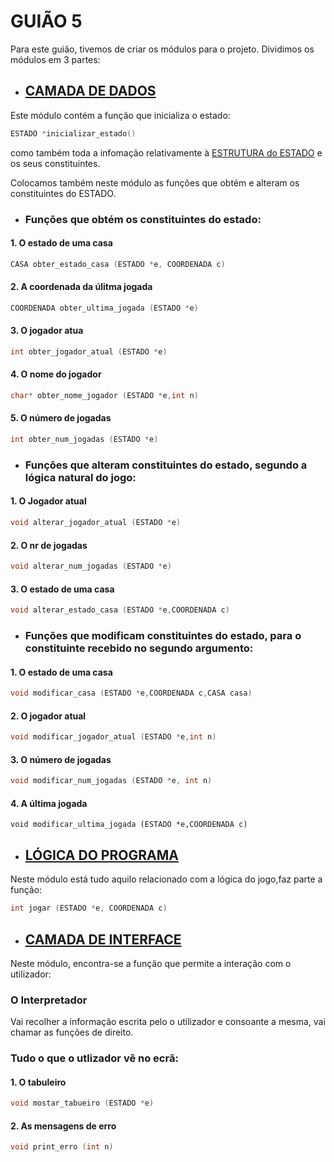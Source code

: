 # GUIÃO 5

Para este guião, tivemos de criar os módulos para o projeto. Dividimos os módulos em 3 partes:

- ## [CAMADA DE DADOS](https://github.com/JoseDiogoMartinsVieira/LI2PL3G02/blob/master/projeto/c_dados.c)

Este módulo contém a função que inicializa o estado:
```c
ESTADO *inicializar_estado()
```
como também toda a infomação relativamente à [ESTRUTURA do ESTADO](https://github.com/JoseDiogoMartinsVieira/LI2PL3G2/blob/master/relat%C3%B3rios/Estrutura.md) e os seus constituintes.

Colocamos também neste módulo as funções que obtém e alteram os constituintes do ESTADO.

- ### Funções que obtém os constituintes do estado:
#### 1.  O estado de uma casa
```c
CASA obter_estado_casa (ESTADO *e, COORDENADA c)
```
#### 2. A coordenada da úlitma jogada
```c
COORDENADA obter_ultima_jogada (ESTADO *e)
``` 
#### 3. O jogador atua
```c
int obter_jogador_atual (ESTADO *e)
```
#### 4. O nome do jogador
```c
char* obter_nome_jogador (ESTADO *e,int n)
```
#### 5. O número de jogadas
```c
int obter_num_jogadas (ESTADO *e)
```

- ### Funções que alteram constituintes do estado, segundo a lógica natural do jogo:

#### 1. O Jogador atual
```c
void alterar_jogador_atual (ESTADO *e)
```
#### 2. O nr de jogadas
```c
void alterar_num_jogadas (ESTADO *e) 
```
#### 3. O estado de uma casa
```c
void alterar_estado_casa (ESTADO *e,COORDENADA c)
```

- ### Funções que modificam constituintes do estado, para o constituinte recebido no segundo argumento:

#### 1. O estado de uma casa
```c
void modificar_casa (ESTADO *e,COORDENADA c,CASA casa)
```
#### 2. O jogador atual
```c
void modificar_jogador_atual (ESTADO *e,int n)
```
#### 3. O número de jogadas
```c
void modificar_num_jogadas (ESTADO *e, int n)
```
#### 4. A última jogada
```
void modificar_ultima_jogada (ESTADO *e,COORDENADA c)
```

- ## [LÓGICA DO PROGRAMA](https://github.com/JoseDiogoMartinsVieira/LI2PL3G02/blob/master/projeto/logica_prog.c)

Neste módulo está tudo aquilo relacionado com a lógica do jogo,faz parte a função:
```c
int jogar (ESTADO *e, COORDENADA c)
```


- ## [CAMADA DE INTERFACE](https://github.com/JoseDiogoMartinsVieira/LI2PL3G02/blob/master/projeto/c_interface.c)

Neste módulo, encontra-se a função que permite a interação com o utilizador:
### O Interpretador
Vai recolher a informação escrita pelo o utilizador e consoante a mesma, vai chamar as funções de direito.

### Tudo o  que o utlizador vê no ecrã:

#### 1. O tabuleiro
```c
void mostar_tabueiro (ESTADO *e)
```

#### 2. As mensagens de erro
```c
void print_erro (int n)
```


